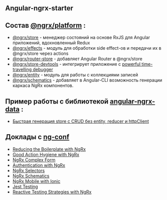 ## Angular-ngrx-starter

## Состав [@ngrx/platform](https://github.com/ngrx/platform) :

* [@ngrx/store](https://github.com/ngrx/platform/tree/master/docs/store/README.md) - менеджер состояний на основе RxJS для Angular приложений, вдохновленный Redux
* [@ngrx/effects](https://github.com/ngrx/platform/tree/master/docs/effects/README.md) - модуль для обработки side effect-ов и передачи их в @ngrx/store через actions
* [@ngrx/router-store](https://github.com/ngrx/platform/tree/master/docs/router-store/README.md) - добавляет Angular Router в @ngrx/store
* [@ngrx/store-devtools](https://github.com/ngrx/platform/tree/master/docs/store-devtools/README.md) - интегрирует приложение с 
  [powerful time-travelling debugger](https://chrome.google.com/webstore/detail/redux-devtools/lmhkpmbekcpmknklioeibfkpmmfibljd?hl=en)
* [@ngrx/entity](https://github.com/ngrx/platform/tree/master/docs/entity/README.md) - модуль для работы с коллекциями записей
* [@ngrx/schematics](https://github.com/ngrx/platform/tree/master/docs/schematics/README.md) - добавляет в Angular-CLI возможность генерации каркаса NgRx компонентов.

## Пример работы с библиотекой [angular-ngrx-data](https://github.com/johnpapa/angular-ngrx-data) :
* [Быстрая генерация store с CRUD без entity, reducer и httpClient](https://github.com/Angular-RU/angular-ngrx-starter/tree/ngrx-data)

## Доклады с [ng-conf](http://ng-conf.org/)

* [Reducing the Boilerplate with NgRx](https://www.youtube.com/watch?time_continue=2084&v=t3jx0EC-Y3c)
* [Good Action Hygiene with NgRx](https://www.youtube.com/watch?time_continue=1&v=JmnsEvoy-gY)
* [NgRx Complex Form](https://www.youtube.com/watch?time_continue=1093&v=kPkTXdToYV0)
* [Authentication with NgRx](https://www.youtube.com/watch?v=46IRQgNtCGw)
* [NgRx Selectors](https://www.youtube.com/watch?v=Y4McLi9scfc)
* [NgRx Schematics](https://www.youtube.com/watch?time_continue=1&v=q3UcqG72Zl4)
* [NgRx Mobile with Ionic](https://www.youtube.com/watch?v=KgUuiI_HVII)
* [Jest Testing](https://www.youtube.com/watch?v=d91uDEmbBUs)
* [Reactive Testing Strategies with NgRx](https://www.youtube.com/watch?time_continue=2520&v=MTZprd9tI6c)

